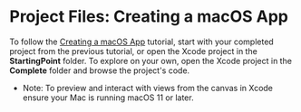 # Project Files: Creating a macOS App

To follow the [Creating a macOS App](https://developer.apple.com/tutorials/swiftui/creating-a-macos-app) tutorial, start with your completed project from the previous tutorial, or open the Xcode project in the **StartingPoint** folder. To explore on your own, open the Xcode project in the **Complete** folder and browse the project's code.

- Note: To preview and interact with views from the canvas in Xcode ensure your Mac is running macOS 11 or later.
